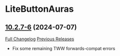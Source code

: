 # LiteButtonAuras

## [10.2.7-6](https://github.com/xod-wow/LiteButtonAuras/tree/10.2.7-6) (2024-07-07)
[Full Changelog](https://github.com/xod-wow/LiteButtonAuras/compare/10.2.7-5...10.2.7-6) [Previous Releases](https://github.com/xod-wow/LiteButtonAuras/releases)

- Fix some remaining TWW forwards-compat errors  
